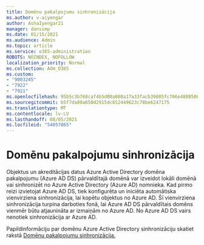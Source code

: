 ```yaml
---
title: Domēnu pakalpojumu sinhronizācija
ms.author: v-aiyengar
author: AshaIyengar21
manager: dansimp
ms.date: 01/15/2021
ms.audience: Admin
ms.topic: article
ms.service: o365-administration
ROBOTS: NOINDEX, NOFOLLOW
localization_priority: Normal
ms.collection: Adm_O365
ms.custom:
- "9003245"
- "7922"
- "7921"
ms.openlocfilehash: 95b5c3b768caf4b5d80a088a17a33facb39805fc766e4888586ae052d91681e3
ms.sourcegitcommit: b5f7da89a650d2915dc652449623c78be6247175
ms.translationtype: MT
ms.contentlocale: lv-LV
ms.lasthandoff: 08/05/2021
ms.locfileid: "54057865"
---
```

# <a name="domain-service-synchronization"></a>Domēnu pakalpojumu sinhronizācija

Objektus un akreditācijas datus Azure Active Directory domēna pakalpojumu (Azure AD DS) pārvaldītajā domēnā var izveidot lokāli domēnā vai sinhronizēt no Azure Active Directory (Azure AD) nomnieka. Kad pirmo reizi izvietojat Azure AD DS, tiek konfigurēta un iniciēta automātiska vienvirziena sinhronizācija, lai kopētu objektus no Azure AD. Šī vienvirziena sinhronizācija turpina darboties fonā, lai Azure AD DS pārvaldītais domēns vienmēr būtu atjaunināta ar izmaiņām no Azure AD. No Azure AD DS vairs nenotiek sinhronizācija ar Azure AD.

Papildinformāciju par domēnu Azure Active Directory sinhronizāciju skatiet rakstā [Domēnu pakalpojumu sinhronizācija.](https://docs.microsoft.com/azure/active-directory-domain-services/synchronization) 
